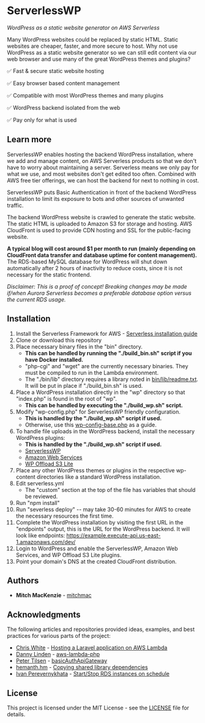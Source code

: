 # ServerlessWP
*WordPress as a static website generator on AWS Serverless*

Many WordPress websites could be replaced by static HTML. Static websites are cheaper, faster, and more secure to host.
Why not use WordPress as a static website generator so we can still edit content via our web browser and use many of the great WordPress themes and plugins?

:white_check_mark: Fast & secure static website hosting

:white_check_mark: Easy browser based content management

:white_check_mark: Compatible with most WordPress themes and many plugins

:white_check_mark: WordPress backend isolated from the web

:white_check_mark: Pay only for what is used


## Learn more

ServerlessWP enables hosting the backend WordPress installation, where we add and manage content, on AWS Serverless products so that we don't have to worry about maintaining a server. Serverless means we only pay for what we use, and most websites don't get edited too often. Combined with AWS free tier offerings, we can host the backend for next to nothing in cost.

ServerlessWP puts Basic Authentication in front of the backend WordPress installation to limit its exposure to bots and other sources of unwanted traffic.

The backend WordPress website is crawled to generate the static website. The static HTML is uploaded to Amazon S3 for storage and hosting. AWS CloudFront is used to provide CDN hosting and SSL for the public-facing website.

**A typical blog will cost around $1 per month to run (mainly depending on CloudFront data transfer and database uptime for content management).** The RDS-based MySQL database for WordPress will shut down automatically after 2 hours of inactivity to reduce costs, since it is not necessary for the static frontend.

*Disclaimer: This is a proof of concept! Breaking changes may be made if/when Aurora Serverless becomes a preferable database option versus the current RDS usage.*

## Installation

1. Install the Serverless Framework for AWS - [Serverless installation guide](https://serverless.com/framework/docs/providers/aws/guide/installation/)
2. Clone or download this repository
3. Place necessary binary files in the "bin" directory.
   * **This can be handled by running the "./build_bin.sh" script if you have Docker installed.**
   * "php-cgi" and "wget" are the currently necessary binaries. They must be compiled to run in the Lambda environment.
   * The "./bin/lib" directory requires a library noted in [bin/lib/readme.txt](bin/lib/readme.txt). It will be put in place if "./build_bin.sh" is used.
4. Place a WordPress installation directly in the "wp" directory so that "index.php" is found in the root of "wp".
   * **This can be handled by executing the "./build_wp.sh" script.**
5. Modify "wp-config.php" for ServerlessWP friendly configuration.
   * **This is handled by the "./build_wp.sh" script if used.**
   * Otherwise, use this [wp-config-base.php](https://github.com/mitchmac/ServerlessWP-plugin/blob/master/assets/wp-config-base.php) as a guide.
6. To handle file uploads in the WordPress backend, install the necessary WordPress plugins:
   * **This is handled by the "./build_wp.sh" script if used.**
   * [ServerlessWP](https://github.com/mitchmac/ServerlessWP-plugin/)
   * [Amazon Web Services](https://en-ca.wordpress.org/plugins/amazon-web-services/)
   * [WP Offload S3 Lite](https://wordpress.org/plugins/amazon-s3-and-cloudfront/)
7. Place any other WordPress themes or plugins in the respective wp-content directories like a standard WordPress installation.
8. Edit serverless.yml
   * The "custom" section at the top of the file has variables that should be reviewed.
9. Run "npm install"
10. Run "severless deploy" -- may take 30-60 minutes for AWS to create the necessary resources the first time.
11. Complete the WordPress installation by visiting the first URL in the "endpoints" output, this is the URL for the WordPress backend. It will look like endpoints: https://example.execute-api.us-east-1.amazonaws.com/dev/
12. Login to WordPress and enable the ServerlessWP, Amazon Web Services, and WP Offload S3 Lite plugins.
13. Point your domain's DNS at the created CloudFront distribution.

## Authors

* **Mitch MacKenzie**  - [mitchmac](https://github.com/mitchmac)

## Acknowledgments

The following articles and repositories provided ideas, examples, and best practices for various parts of the project:

* [Chris White](https://github.com/cwhite92) - [Hosting a Laravel application on AWS Lambda](http://cwhite.me/hosting-a-laravel-application-on-aws-lambda/)
* [Danny Linden](https://github.com/dannylinden) - [aws-lambda-php](https://github.com/dannylinden/aws-lambda-php)
* [Peter Tilsen](https://github.com/petertilsen) - [basicAuthApiGateway](https://github.com/petertilsen/basicAuthApiGateway)
* [hemanth.hm](https://github.com/hemanth) - [Copying shared library dependencies](https://h3manth.com/content/copying-shared-library-dependencies)
* [Ivan Perevernykhata](https://github.com/perevernihata) - [Start/Stop RDS instances on schedule](https://www.codeproject.com/Articles/1190194/Start-Stop-RDS-instances-on-schedule)

## License

This project is licensed under the MIT License - see the [LICENSE](LICENSE) file for details.
